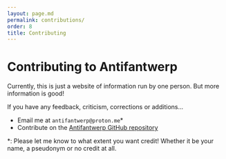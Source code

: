```yaml
---
layout: page.md
permalink: contributions/
order: 8
title: Contributing
---
```

# Contributing to Antifantwerp
Currently, this is just a website of information run by one person. But more information is good!

If you have any feedback, criticism, corrections or additions...
- Email me at `antifantwerp@proton.me`*
- Contribute on the [Antifantwerp GitHub repository](https://github.com/Antifantwerp/antifantwerp.github.io)

*: Please let me know to what extent you want credit! Whether it be your name, a pseudonym or no credit at all.
